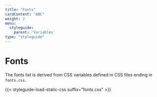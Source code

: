 ```yaml
---
title: "Fonts"
cardContent: "ABC"
weight: 2
menu: 
  styleguide:
    parent: 'Variables'
type: "styleguide"
---
```


# Fonts

The fonts list is derived from CSS variables defined in CSS files ending in `fonts.css`.

{{< styleguide-load-static-css suffix="fonts.css" >}}

<div class="n-hopin-styleguide-c-dimensions-grid n-hopin-styleguide-js-fonts-grid"></div>